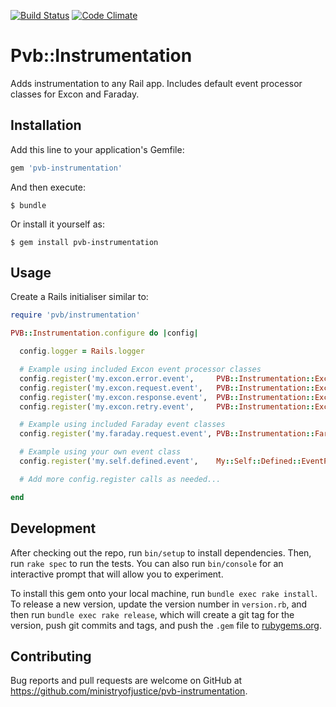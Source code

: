 [![Build Status](https://travis-ci.org/ministryofjustice/pvb-instrumentation.svg?branch=master)](https://travis-ci.org/ministryofjustice/pvb-instrumentation)
[![Code Climate](https://codeclimate.com/github/ministryofjustice/pvb-instrumentation/badges/gpa.svg)](https://codeclimate.com/github/ministryofjustice/pvb-instrumentation)
# Pvb::Instrumentation

Adds instrumentation to any Rail app. Includes default event processor classes 
for Excon and Faraday.

## Installation

Add this line to your application's Gemfile:

```ruby
gem 'pvb-instrumentation'
```

And then execute:

    $ bundle

Or install it yourself as:

    $ gem install pvb-instrumentation

## Usage

Create a Rails initialiser similar to:

```ruby
require 'pvb/instrumentation'

PVB::Instrumentation.configure do |config|

  config.logger = Rails.logger

  # Example using included Excon event processor classes 
  config.register('my.excon.error.event',     PVB::Instrumentation::Excon::Error)
  config.register('my.excon.request.event',   PVB::Instrumentation::Excon::Request)
  config.register('my.excon.response.event',  PVB::Instrumentation::Excon::Response)
  config.register('my.excon.retry.event',     PVB::Instrumentation::Excon::Retry)

  # Example using included Faraday event classes
  config.register('my.faraday.request.event', PVB::Instrumentation::Faraday::Request)

  # Example using your own event class
  config.register('my.self.defined.event',    My::Self::Defined::EventProcessor)

  # Add more config.register calls as needed...

end
```

## Development

After checking out the repo, run `bin/setup` to install dependencies. Then, run `rake spec` to run the tests. You can also run `bin/console` for an interactive prompt that will allow you to experiment.

To install this gem onto your local machine, run `bundle exec rake install`. To release a new version, update the version number in `version.rb`, and then run `bundle exec rake release`, which will create a git tag for the version, push git commits and tags, and push the `.gem` file to [rubygems.org](https://rubygems.org).

## Contributing

Bug reports and pull requests are welcome on GitHub at https://github.com/ministryofjustice/pvb-instrumentation.
